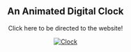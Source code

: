 <div align="center">

## An Animated Digital Clock

Click here to be directed to the website!

[![Clock](https://img.shields.io/badge/Website-%23000000.svg?style=for-the-badge&logo=firefox&logoColor=FF7139)](https://dorukaysor.github.io/Animated-Clock/core/)

</div>
